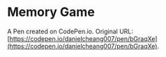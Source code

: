 # Memory Game

A Pen created on CodePen.io. Original URL: [https://codepen.io/danielcheang007/pen/bGraqXe](https://codepen.io/danielcheang007/pen/bGraqXe).


